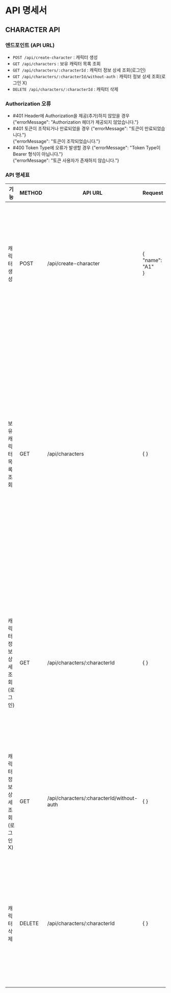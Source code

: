 # API 명세서

## CHARACTER API

### 엔드포인트 (API URL)
- `POST /api/create-character` : 캐릭터 생성
- `GET /api/characters` : 보유 캐릭터 목록 조회
- `GET /api/characters/:characterId` : 캐릭터 정보 상세 조회(로그인)
- `GET /api/characters/:characterId/without-auth` : 캐릭터 정보 상세 조회(로그인 X)
- `DELETE /api/characters/:characterId` : 캐릭터 삭제

### Authorization 오류

- #401 Header에 Authorization을 제공(추가)하지 않았을 경우
{"errorMessage": "Authorization 헤더가 제공되지 않았습니다."}
- #401 토큰이 조작되거나 만료되었을 경우
{"errorMessage": "토큰이 만료되었습니다."}<br>
{"errorMessage": "토큰이 조작되었습니다."}
- #400 Token Type에 오류가 발생할 경우
{"errorMessage": "Token Type이 Bearer 형식이 아닙니다."}<br>
{"errorMessage": "토큰 사용자가 존재하지 않습니다."}

### API 명세표

| 기능    | METHOD   | API URL    | Request | Response| Response Error|
|---------------|---------------|---------------|---------------|---------------|---------------|
|캐릭터 생성 | POST  | /api/create-character  | {<br>"name": "A1"<br>}  | {<br>"data": {<br>"characterId": "1-1",<br>"accountId": 1,<br>"name": "A1",<br>"health": 500,<br>"power": 100,<br>"defense": 100,<br>"dex": 100,<br>"money": 10000,<br>"createdAt": "2024-09-09T10:35:36.333Z",<br>"updatedAt": "2024-09-09T10:35:36.333Z"<br>}<br>}  | #400 캐릭터 명에 오류가 발생할 경우<br>{"errorMessage": "캐릭터 명을 입력해주세요."}<br>{"errorMessage": "이미 존재하는 캐릭터 명입니다."}<br><br> #Authorization 오류 참고|
|보유 캐릭터 목록 조회 | GET  | /api/characters  | { } | {<br>"characters": [<br>{<br>"accountId": 1,<br>"characterId": "1-3",<br>"name": "A3",<br>"createdAt": "2024-09-09T10:35:36.333Z",<br>"updatedAt": "2024-09-09T10:35:36.333Z"<br>},<br>{<br>"accountId": 1,<br>"characterId": "1-2",<br>"name": "A2",<br>"createdAt": "2024-09-09T10:35:32.298Z",<br>"updatedAt": "2024-09-09T10:35:32.298Z"<br>},<br>{<br>"accountId": 1,<br>"characterId": "1-1",<br>"name": "A1",<br>"createdAt": "2024-09-09T10:35:29.198Z",<br>"updatedAt": "2024-09-09T11:21:34.716Z"<br>}<br>]<br>}  | #Authorization 오류 참고|
|캐릭터 정보 상세 조회 (로그인) | GET  | /api/characters/:characterId  | { } | {<br>"character": {<br>"characterId": "1-1",<br>"accountId": 1,<br>"name": "A1",<br>"health": 500,<br>"power": 100,<br>"defense": 100,<br>"dex": 100,<br>"createdAt": "2024-09-10T13:14:51.275Z",<br>"updatedAt": "2024-09-10T13:14:51.275Z",<br>"money": 10000<br>}<br>}<br><br> #만약 로그인한 계정의 캐릭터가 아닐 경우 로그인 X response 와 동일| #404 해당 characterId의 캐릭터가 없을 경우<br>{"errorMessage": "해당 캐릭터는 존재하지 않습니다."}<br><br>#Authorization 오류 참고|
|캐릭터 정보 상세 조회 (로그인 X) | GET  | /api/characters/:characterId/without-auth  | { } | {<br>"character": {<br>"characterId": "1-1",<br>"accountId": 1,<br>"name": "A1",<br>"health": 922,<br>"power": 124,<br>"defense": 100,<br>"dex": 100,<br>"createdAt": "2024-09-09T10:35:29.198Z",<br>"updatedAt": "2024-09-09T11:21:34.716Z",<br>}<br>}| #404 해당 characterId의 캐릭터가 없을 경우<br>{"errorMessage": "해당 캐릭터는 존재하지 않습니다."}|
|캐릭터 삭제 | DELETE  | /api/characters/:characterId  | { } | {"message": "캐릭터가 성공적으로 삭제되었습니다."} | #404 해당 characterId의 캐릭터가 없을 경우<br>{"errorMessage": "해당 캐릭터는 존재하지 않습니다."}<br><br> #403 로그인한 계정의 캐릭터가 아닐 경우<br>{"errorMessage": "해당 캐릭터를 삭제할 권리가 없습니다."}<br><br>#Authorization 오류 참고|